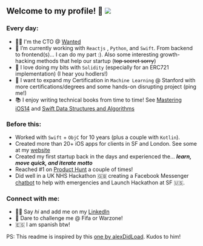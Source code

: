## Welcome to my profile! 👋  <img src="https://img.shields.io/badge/Last Update-April'2021-green" />

### Every day:
- 👨‍💻 I'm the CTO @ [Wanted](https://www.getwanted.com) 
- 💎 I’m currently working with `Reactjs` , `Python`, and `Swift`. From backend to frontend(s)... I can do my part :). Also some interesting growth-hacking methods that help our startup (~~top secret sorry~~) 
- 🐝 I love doing my bits with `Solidity` (especially for an ERC721 implementation) (I hear you hodlers!)
- 🤖 I want to expand my Certification in `Machine Learning` @ Stanford with more certifications/degrees and some hands-on disrupting project (ping me!)
- 📚 I enjoy writing technical books from time to time! See [Mastering iOS14](https://www.amazon.com/dp/B08M6DYXBQ) and [Swift Data Structures and Algorithms](https://www.amazon.com/dp/B01LSWPJCW) 


### Before this:
- Worked with `Swift` + `ObjC` for 10 years (plus a couple with `Kotlin`).
- Created more than 20+ iOS apps for clients in SF and London. See some at my [website](http://marioeguiluz.com)
- Created my first startup back in the days and experienced the... **_learn, move quick, and iterate motto_**
- Reached #1 on [Product Hunt](https://www.producthunt.com/@mario_ea/made) a couple of times!
- Did well in a UK NHS Hackathon 🇬🇧 creating a Facebook Messenger [chatbot](https://github.com/marioeguiluz/Nima) to help with emergencies and Launch Hackathon at SF 🇺🇸.


### Connect with me:
- 🙌🏻 Say _hi_ and add me on my [LinkedIn](https://www.linkedin.com/in/marioeguiluzalebicto/)
- 👾 Dare to challenge me @ Fifa or Warzone!
- 🇪🇸 I am spanish btw!

PS: This readme is inspired by this [one by alexDidLoad](https://github.com/alexDidLoad). Kudos to him!
